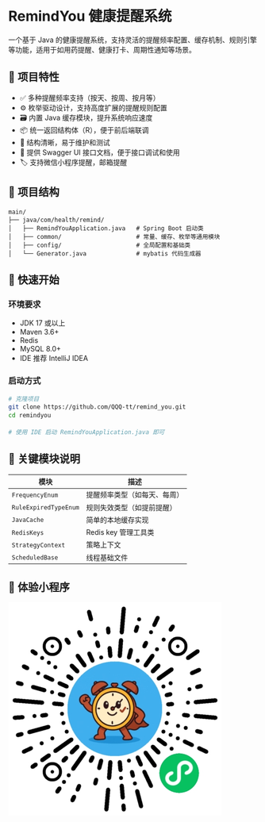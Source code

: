 # RemindYou 健康提醒系统

一个基于 Java 的健康提醒系统，支持灵活的提醒频率配置、缓存机制、规则引擎等功能，适用于如用药提醒、健康打卡、周期性通知等场景。

## 🧠 项目特性

- ✅ 多种提醒频率支持（按天、按周、按月等）
- ⚙️ 枚举驱动设计，支持高度扩展的提醒规则配置
- 🗃️ 内置 Java 缓存模块，提升系统响应速度
- 📦 统一返回结构体（R<T>），便于前后端联调
- 🧪 结构清晰，易于维护和测试
- 📄 提供 Swagger UI 接口文档，便于接口调试和使用
- 🏷️ 支持微信小程序提醒，邮箱提醒

## 📁 项目结构

```
main/
├── java/com/health/remind/
│   ├── RemindYouApplication.java   # Spring Boot 启动类
│   ├── common/                     # 常量、缓存、枚举等通用模块
│   ├── config/                     # 全局配置和基础类
│   └── Generator.java              # mybatis 代码生成器
```

## 🚀 快速开始

### 环境要求

- JDK 17 或以上
- Maven 3.6+
- Redis
- MySQL 8.0+
- IDE 推荐 IntelliJ IDEA

### 启动方式

```bash
# 克隆项目
git clone https://github.com/QQQ-tt/remind_you.git
cd remindyou

# 使用 IDE 启动 RemindYouApplication.java 即可
```

## 🧩 关键模块说明

| 模块                    | 描述              |
|-----------------------|-----------------|
| `FrequencyEnum`       | 提醒频率类型（如每天、每周）  |
| `RuleExpiredTypeEnum` | 规则失效类型（如提前提醒）   |
| `JavaCache`           | 简单的本地缓存实现       |
| `RedisKeys`           | Redis key 管理工具类 |
| `StrategyContext`     | 策略上下文           |
| `ScheduledBase`       | 线程基础文件          |

## 🎡 体验小程序

![RemindYou 小程序](static/qrCode.jpg)
